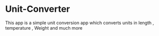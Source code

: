 # Unit-Converter
This app is a simple unit conversion app which converts units in length , temperature , Weight and much more
